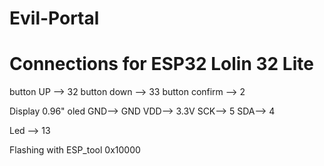 # Evil-Portal

# Connections for ESP32 Lolin 32 Lite

button UP --> 32
button down --> 33
button confirm --> 2

Display 0.96" oled
GND--> GND
VDD--> 3.3V
SCK--> 5
SDA--> 4

Led --> 13

Flashing with ESP_tool
0x10000
